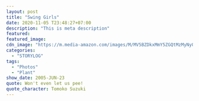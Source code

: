 ```yaml
---
layout: post
title: "Swing Girls"
date: 2020-11-05 T23:48:27+07:00
description: "This is meta description"
featured:
featured_image:
cdn_image: "https://m.media-amazon.com/images/M/MV5BZDkxMmY5ZGQtMzMyNy00MTU3LTllOGItNDJlMzRmMGM2M2EwXkEyXkFqcGdeQXVyMjU0ODQ5NTA@._V1_.jpg"
categories:
  - "STORYLOG"
tags:
  - "Photos"
  - "Plant"
show_date: 2005-JUN-23
quote: Won't even let us pee!
quote_character: Tomoko Suzuki
---
```

